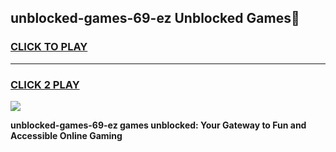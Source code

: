 
## unblocked-games-69-ez Unblocked Games👋
<h3>
<a href="https://news.freeplayer.one?title=unblocked-games-69-ez&ref=16F">CLICK TO PLAY</a></h3>
<hr>

<h3>
<a href="https://news.freeplayer.one?title=unblocked-games-69-ez&ref=16F">CLICK 2 PLAY</a>
  
</h3>

<a href="https://news.freeplayer.one?title=unblocked-games-69-ez&ref=16F/"><img src="https://clearcache.store/games.png"></a>


**unblocked-games-69-ez games unblocked: Your Gateway to Fun and Accessible Online Gaming**
